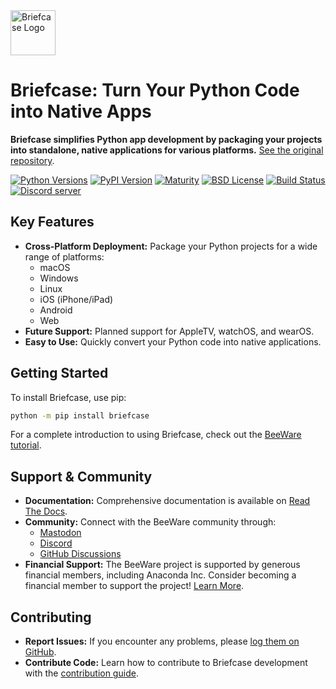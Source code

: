 <img src="https://beeware.org/project/briefcase/briefcase.png" width="72" alt="Briefcase Logo" />

# Briefcase: Turn Your Python Code into Native Apps

**Briefcase simplifies Python app development by packaging your projects into standalone, native applications for various platforms.**  [See the original repository](https://github.com/beeware/briefcase).

[![Python Versions](https://img.shields.io/pypi/pyversions/briefcase.svg)](https://pypi.python.org/pypi/briefcase)
[![PyPI Version](https://img.shields.io/pypi/v/briefcase.svg)](https://pypi.org/project/briefcase/)
[![Maturity](https://img.shields.io/pypi/status/briefcase.svg)](https://pypi.org/project/briefcase/)
[![BSD License](https://img.shields.io/pypi/l/briefcase.svg)](https://github.com/beeware/briefcase/blob/main/LICENSE)
[![Build Status](https://github.com/beeware/briefcase/workflows/CI/badge.svg?branch=main)](https://github.com/beeware/briefcase/actions)
[![Discord server](https://img.shields.io/discord/836455665257021440?label=Discord%20Chat&logo=discord&style=plastic)](https://beeware.org/bee/chat/)

## Key Features

*   **Cross-Platform Deployment:** Package your Python projects for a wide range of platforms:
    *   macOS
    *   Windows
    *   Linux
    *   iOS (iPhone/iPad)
    *   Android
    *   Web
*   **Future Support:** Planned support for AppleTV, watchOS, and wearOS.
*   **Easy to Use:** Quickly convert your Python code into native applications.

## Getting Started

To install Briefcase, use pip:

```bash
python -m pip install briefcase
```

For a complete introduction to using Briefcase, check out the [BeeWare tutorial](https://docs.beeware.org).

## Support & Community

*   **Documentation:** Comprehensive documentation is available on [Read The Docs](https://briefcase.readthedocs.io).
*   **Community:** Connect with the BeeWare community through:
    *   [Mastodon](https://fosstodon.org/@beeware)
    *   [Discord](https://beeware.org/bee/chat/)
    *   [GitHub Discussions](https://github.com/beeware/briefcase/discussions)
*   **Financial Support:**  The BeeWare project is supported by generous financial members, including Anaconda Inc.  Consider becoming a financial member to support the project! [Learn More](https://beeware.org/community/members/).

## Contributing

*   **Report Issues:**  If you encounter any problems, please [log them on GitHub](https://github.com/beeware/briefcase/issues).
*   **Contribute Code:**  Learn how to contribute to Briefcase development with the [contribution guide](https://briefcase.readthedocs.io/en/latest/how_to/contribute/index.html).